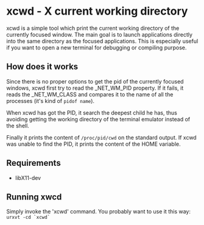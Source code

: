 xcwd - X current working directory
==================================
xcwd is a simple tool which print the current working directory of the
currently focused window.
The main goal is to launch applications directly into the same directory
as the focused applications. This is especially useful if you want to open
a new terminal for debugging or compiling purpose.

How does it works
-----------------
Since there is no proper options to get the pid of the currently focused
windows,
xcwd first try to read the \_NET\_WM\_PID property. If it fails, it reads the
\_NET\_WM\_CLASS and compares it to the name of all the processes (it's kind of
`pidof name`).

When xcwd has got the PID, it search the deepest child he has, thus avoiding
getting the working directory of the terminal emulator instead of the shell.

Finally it prints the content of `/proc/pid/cwd` on the standard output.  If
xcwd was unable to find the PID, it prints the content of the HOME variable.

Requirements
------------
- libX11-dev

Running xwcd
------------
Simply invoke the 'xcwd' command.
You probably want to use it this way:
    ``urxvt -cd `xcwd` ``
